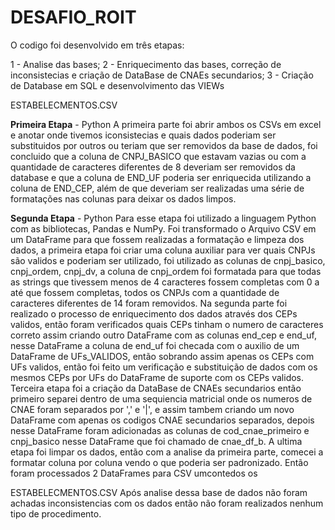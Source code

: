 # DESAFIO_ROIT

O codigo foi desenvolvido em três etapas:

1 - Analise das bases;
2 - Enriquecimento das bases, correção de inconsistecias e criação de DataBase de CNAEs secundarios;
3 - Criação de Database em SQL e desenvolvimento das VIEWs

ESTABELECMENTOS.CSV

**Primeira Etapa** - Python
A primeira parte foi abrir ambos os CSVs em excel e anotar onde tivemos iconsistecias e quais dados poderiam ser substituidos por outros ou teriam que ser removidos da base de dados, foi concluido que a coluna de CNPJ_BASICO que estavam vazias ou com a quantidade de caracteres diferentes de 8 deveriam ser removidos da database e que a coluna de END_UF poderia ser enriquecida utilizando a coluna de END_CEP, além de que deveriam ser realizadas uma série de formatações nas colunas para deixar os dados limpos.

**Segunda Etapa** - Python
Para esse etapa foi utilizado a linguagem Python com as bibliotecas, Pandas e NumPy. Foi transformado o Arquivo CSV em um DataFrame para que fossem realizadas a formatação e limpeza dos dados, a primeira etapa foi criar uma coluna auxiliar para ver quais CNPJs são validos e poderiam ser utilizado, foi utilizado as colunas de cnpj_basico, cnpj_ordem, cnpj_dv, a coluna de cnpj_ordem foi formatada para que todas as strings que tivessem menos de 4 caracteres fossem completas com 0 a até que fossem completas, todos os CNPJs com a quantidade de caracteres diferentes de 14 foram removidos. Na segunda parte foi realizado o processo de enriquecimento dos dados através dos CEPs validos, então foram verificados quais CEPs tinham o numero de caracteres correto assim criando outro DataFrame com as colunas end_cep e end_uf, nesse DataFrame a coluna de end_uf foi checada com o auxilio de um DataFrame de UFs_VALIDOS, então sobrando assim apenas os CEPs com UFs validos, então foi feito um verificação e substituição de dados com os mesmos CEPs por UFs do DataFrame de suporte com os CEPs validos. Terceira etapa foi a criação da DataBase de CNAEs secundarios então primeiro separei dentro de uma sequiencia matricial onde os numeros de CNAE foram separados por ',' e '|', e assim tambem criando um novo DataFrame com apenas os codigos CNAE secundarios separados, depois nesse DataFrame foram adicionadas as colunas de cod_cnae_primeiro e cnpj_basico nesse DataFrame que foi chamado de cnae_df_b. A ultima etapa foi limpar os dados, então com a analise da primeira parte, comecei a formatar coluna por coluna vendo o que poderia ser padronizado. Então foram processados 2 DataFrames para CSV umcontedos os 

ESTABELECMENTOS.CSV
Após analise dessa base de dados não foram achadas inconsistencias com os dados então não foram realizados nenhum tipo de procedimento.
